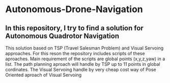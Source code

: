 # Autonomous-Drone-Navigation

## In this repository, I try to find a solution for Autonomous Quadrotor Navigation 
This solution based on TSP (Travel Salesman Problem) and Visual Servoing approaches. For this reson the repository includes scripts of these aproaches.
Main requirement of the scripts are global points (x,y,z,yaw) in a list. The path planning aproach will handle by TSP up to 11 points in global cordinates. The Visual Servoing handle by very cheap cost way of Pose Oriented aproach of Visual Servoing 


